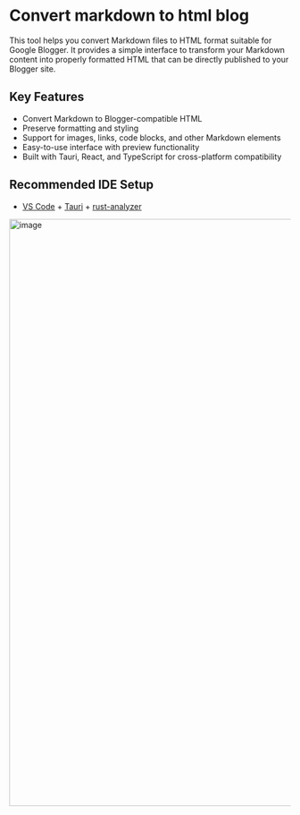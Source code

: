 # Convert markdown to html blog

This tool helps you convert Markdown files to HTML format suitable for Google Blogger. It provides a simple interface to transform your Markdown content into properly formatted HTML that can be directly published to your Blogger site.

## Key Features

- Convert Markdown to Blogger-compatible HTML
- Preserve formatting and styling
- Support for images, links, code blocks, and other Markdown elements
- Easy-to-use interface with preview functionality
- Built with Tauri, React, and TypeScript for cross-platform compatibility

## Recommended IDE Setup

- [VS Code](https://code.visualstudio.com/) + [Tauri](https://marketplace.visualstudio.com/items?itemName=tauri-apps.tauri-vscode) + [rust-analyzer](https://marketplace.visualstudio.com/items?itemName=rust-lang.rust-analyzer)


<img width="1050" alt="image" src="https://github.com/user-attachments/assets/e7df4e84-73c3-4c5c-a09d-925d0dce9a9a" />
